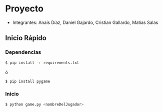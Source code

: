 # Proyecto

- Integrantes: Anaís Díaz, Daniel Gajardo, Cristian Gallardo, Matías Salas


## Inicio Rápido

### Dependencias

```bash
$ pip install -r requirements.txt
```

ó

```bash
$ pip install pygame
```

### Inicio

```bash
$ python game.py <nombreDelJugador>
```
